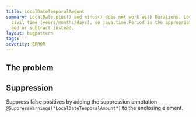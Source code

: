```yaml
---
title: LocalDateTemporalAmount
summary: LocalDate.plus() and minus() does not work with Durations. LocalDate represents
  civil time (years/months/days), so java.time.Period is the appropriate thing to
  add or subtract instead.
layout: bugpattern
tags: ''
severity: ERROR
---
```


<!--
*** AUTO-GENERATED, DO NOT MODIFY ***
To make changes, edit the @BugPattern annotation or the explanation in docs/bugpattern.
-->


## The problem


## Suppression
Suppress false positives by adding the suppression annotation `@SuppressWarnings("LocalDateTemporalAmount")` to the enclosing element.
